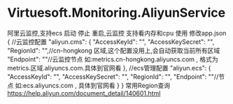 # Virtuesoft.Monitoring.AliyunService
阿里云监控,支持ecs 启动 停止 重启,云监控 支持看内存和cpu 使用
修改app.json
{
//云监控配置
  "aliyun.cms": {
    "AccessKeyId": "",
    "AccessKeySecret": "",
    "RegionId": "",//cn-hongkong 区域,这个配置没用上,会自动获取当前所有区域
    "Endpoint": ""//云监控节点 如:metrics.cn-hongkong.aliyuncs.com , 格式为 metrics.区域.aliyuncs.com.具体到官网看
  },
//ecs管理配置
  "aliyun.ecs": {
    "AccessKeyId": "",
    "AccessKeySecret": "",
    "RegionId": "",
    "Endpoint": ""//节点 如:ecs.aliyuncs.com , 具体到官网看
  }
}
常用Region查询
https://help.aliyun.com/document_detail/140601.html

